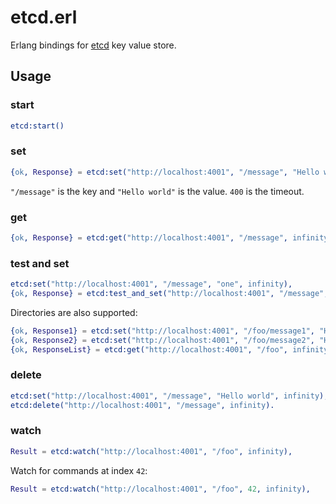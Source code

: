 etcd.erl
========

Erlang bindings for [etcd](https://github.com/coreos/etcd) key value store.

## Usage
### start
```erlang
etcd:start()
```
### set
```erlang
{ok, Response} = etcd:set("http://localhost:4001", "/message", "Hello world", 400).
```
``"/message"`` is the key and ``"Hello world"`` is the value. ``400`` is the timeout.
### get
```erlang
{ok, Response} = etcd:get("http://localhost:4001", "/message", infinity).
```
### test and set
```erlang
etcd:set("http://localhost:4001", "/message", "one", infinity),
{ok, Response} = etcd:test_and_set("http://localhost:4001", "/message", "one", "two", infinity).
```
Directories are also supported:
```erlang
{ok, Response1} = etcd:set("http://localhost:4001", "/foo/message1", "Hello day", infinity),
{ok, Response2} = etcd:set("http://localhost:4001", "/foo/message2", "Hello night", infinity),
{ok, ResponseList} = etcd:get("http://localhost:4001", "/foo", infinity).
```
### delete
```erlang
etcd:set("http://localhost:4001", "/message", "Hello world", infinity),
etcd:delete("http://localhost:4001", "/message", infinity).
```
### watch
```erlang
Result = etcd:watch("http://localhost:4001", "/foo", infinity),
```
Watch for commands at index ``42``:
```erlang
Result = etcd:watch("http://localhost:4001", "/foo", 42, infinity),
```
